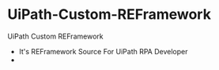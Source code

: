 # UiPath-Custom-REFramework
UiPath Custom REFramework

- It's REFramework Source For UiPath RPA Developer
- 
